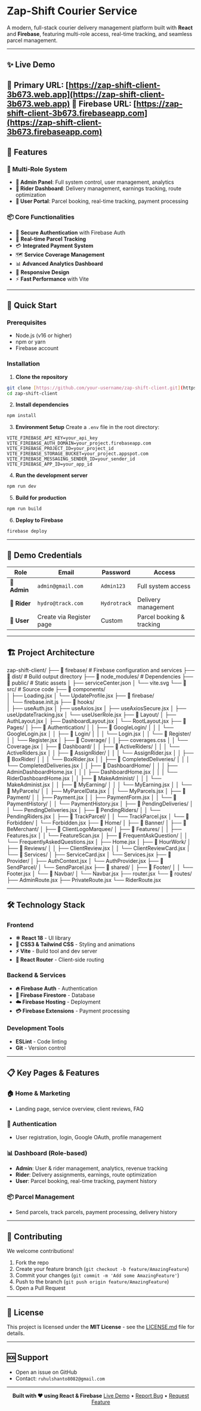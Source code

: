 # Zap-Shift Courier Service

A modern, full-stack courier delivery management platform built with **React** and **Firebase**, featuring multi-role access, real-time tracking, and seamless parcel management.

---

## ✨ Live Demo

🔗 **Primary URL**: [https://zap-shift-client-3b673.web.app](https://zap-shift-client-3b673.web.app)
🔗 **Firebase URL**: [https://zap-shift-client-3b673.firebaseapp.com](https://zap-shift-client-3b673.firebaseapp.com)
---

## 🎯 Features

### 👥 Multi-Role System

* **👑 Admin Panel**: Full system control, user management, analytics
* **🚴 Rider Dashboard**: Delivery management, earnings tracking, route optimization
* **👤 User Portal**: Parcel booking, real-time tracking, payment processing

### 📦 Core Functionalities

* 🔐 **Secure Authentication** with Firebase Auth
* 📍 **Real-time Parcel Tracking**
* 💳 **Integrated Payment System**
* 🗺️ **Service Coverage Management**
* 📊 **Advanced Analytics Dashboard**
* 📱 **Responsive Design**
* ⚡ **Fast Performance** with Vite

---

## 🚀 Quick Start

### Prerequisites

* Node.js (v16 or higher)
* npm or yarn
* Firebase account

### Installation

1. **Clone the repository**

```bash
git clone [https://github.com/your-username/zap-shift-client.git](https://github.com/ruhulshanto/zap-shift-client.git)
cd zap-shift-client
```

2. **Install dependencies**

```bash
npm install
```

3. **Environment Setup**
   Create a `.env` file in the root directory:

```env
VITE_FIREBASE_API_KEY=your_api_key
VITE_FIREBASE_AUTH_DOMAIN=your_project.firebaseapp.com
VITE_FIREBASE_PROJECT_ID=your_project_id
VITE_FIREBASE_STORAGE_BUCKET=your_project.appspot.com
VITE_FIREBASE_MESSAGING_SENDER_ID=your_sender_id
VITE_FIREBASE_APP_ID=your_app_id
```

4. **Run the development server**

```bash
npm run dev
```

5. **Build for production**

```bash
npm run build
```

6. **Deploy to Firebase**

```bash
firebase deploy
```

---

## 🔐 Demo Credentials

| Role         | Email                    | Password     | Access                    |
| ------------ | ------------------------ | ------------ | ------------------------- |
| **👑 Admin** | `admin@gmail.com`        | `Admin123`   | Full system access        |
| **🚴 Rider** | `hydro@track.com`        | `Hydrotrack` | Delivery management       |
| **👤 User**  | Create via Register page | Custom       | Parcel booking & tracking |

---

## 🏗️ Project Architecture

zap-shift-client/
├── 📁 firebase/           # Firebase configuration and services
├── 📁 dist/               # Build output directory
├── 📁 node_modules/       # Dependencies
├── 📁 public/             # Static assets
│   ├── serviceCenter.json
│   └── vite.svg
└── 📁 src/                # Source code
    ├── 📁 components/     
    │   ├── Loading.jsx
    │   └── UpdateProfile.jsx
    ├── 📁 firebase/       
    │   └── firebase.init.js
    ├── 📁 hooks/          
    │   ├── useAuth.jsx
    │   ├── useAxios.jsx
    │   ├── useAxiosSecure.jsx
    │   ├── useUpdateTracking.jsx
    │   └── useUserRole.jsx
    ├── 📁 Layout/
    │   ├── AuthLayout.jsx
    │   ├── DashboardLayout.jsx
    │   └── RootLayout.jsx
    ├── 📁 Pages/
    │   ├── 📁 Authentication/
    │   │   ├── 📁 GoogleLogin/
    │   │   │   └── GoogleLogin.jsx
    │   │   ├── 📁 Login/
    │   │   │   └── Login.jsx
    │   │   └── 📁 Register/
    │   │       └── Register.jsx
    │   ├── 📁 Coverage/
    │   │   ├── coverages.css
    │   │   └── Coverage.jsx
    │   ├── 📁 Dashboard/
    │   │   ├── 📁 ActiveRiders/
    │   │   │   └── ActiveRiders.jsx
    │   │   ├── 📁 AssignRider/
    │   │   │   └── AssignRider.jsx
    │   │   ├── 📁 BoxRider/
    │   │   │   └── BoxRider.jsx
    │   │   ├── 📁 CompletedDeliveries/
    │   │   │   └── CompletedDeliveries.jsx
    │   │   ├── 📁 DashboardHome/
    │   │   │   ├── AdminDashboardHome.jsx
    │   │   │   ├── DashboardHome.jsx
    │   │   │   └── RiderDashboardHome.jsx
    │   │   ├── 📁 MakeAdminist/
    │   │   │   └── MakeAdminist.jsx
    │   │   ├── 📁 MyEarning/
    │   │   │   └── MyEarning.jsx
    │   │   └── 📁 MyParcels/
    │   │       ├── MyParcelData.jsx
    │   │       └── MyParcels.jsx
    │   ├── 📁 Payment/
    │   │   ├── Payment.jsx
    │   │   ├── PaymentForm.jsx
    │   │   └── 📁 PaymentHistory/
    │   │       └── PaymentHistory.jsx
    │   ├── 📁 PendingDeliveries/
    │   │   └── PendingDeliveries.jsx
    │   ├── 📁 PendingRiders/
    │   │   └── PendingRiders.jsx
    │   ├── 📁 TrackParcel/
    │   │   └── TrackParcel.jsx
    │   └── 📁 Forbidden/
    │       └── Forbidden.jsx
    ├── 📁 Home/
    │   ├── 📁 Banner/
    │   ├── 📁 BeMerchant/
    │   ├── 📁 ClientLogoMarquee/
    │   ├── 📁 Features/
    │   │   ├── Features.jsx
    │   │   └── FeatureScan.jsx
    │   ├── 📁 FrequentAskQuestion/
    │   │   └── FrequentlyAskedQuestions.jsx
    │   ├── Home.jsx
    │   ├── 📁 HourWork/
    │   ├── 📁 Reviews/
    │   │   ├── ClientReview.jsx
    │   │   └── ClientReviewCard.jsx
    │   └── 📁 Services/
    │       ├── ServiceCard.jsx
    │       └── Services.jsx
    ├── 📁 Provider/
    │   ├── AuthContext.jsx
    │   └── AuthProvider.jsx
    ├── 📁 SendParcel/
    │   └── SendParcel.jsx
    ├── 📁 shared/
    │   ├── 📁 Footer/
    │   │   └── Footer.jsx
    │   └── 📁 Navbar/
    │       └── Navbar.jsx
    ├── router.jsx
    └── 📁 routes/
        ├── AdminRoute.jsx
        ├── PrivateRoute.jsx
        └── RiderRoute.jsx


---

## 🛠️ Technology Stack

### Frontend

* **⚛️ React 18** - UI library
* **🎨 CSS3 & Tailwind CSS** - Styling and animations
* **⚡ Vite** - Build tool and dev server
* **🔄 React Router** - Client-side routing

### Backend & Services

* **🔥 Firebase Auth** - Authentication
* **📡 Firebase Firestore** - Database
* **☁️ Firebase Hosting** - Deployment
* **💳 Firebase Extensions** - Payment processing

### Development Tools

* **ESLint** - Code linting
* **Git** - Version control

---

## 📋 Key Pages & Features

### 🏠 Home & Marketing

* Landing page, service overview, client reviews, FAQ

### 🔐 Authentication

* User registration, login, Google OAuth, profile management

### 📊 Dashboard (Role-based)

* **Admin**: User & rider management, analytics, revenue tracking
* **Rider**: Delivery assignments, earnings, route optimization
* **User**: Parcel booking, real-time tracking, payment history

### 📦 Parcel Management

* Send parcels, track parcels, payment processing, delivery history

---

## 🤝 Contributing

We welcome contributions!

1. Fork the repo
2. Create your feature branch (`git checkout -b feature/AmazingFeature`)
3. Commit your changes (`git commit -m 'Add some AmazingFeature'`)
4. Push to the branch (`git push origin feature/AmazingFeature`)
5. Open a Pull Request

---

## 📄 License

This project is licensed under the **MIT License** - see the [LICENSE.md](LICENSE.md) file for details.

---

## 🆘 Support

* Open an issue on GitHub
* Contact: `ruhulshanto8082@gmail.com`

---

<div align="center">

**Built with ❤️ using React & Firebase**
[Live Demo](https://zap-shift-client-3b673.web.app) • [Report Bug](https://github.com/your-username/zap-shift-client/issues) • [Request Feature](https://github.com/your-username/zap-shift-client/issues)

</div>
